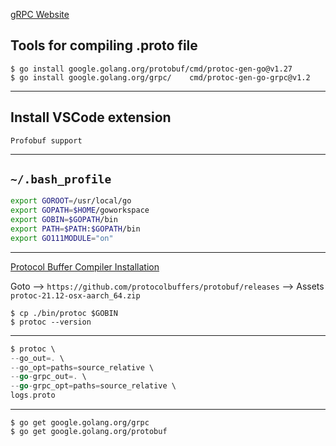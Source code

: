 
[gRPC Website](https://grpc.io/)

## Tools for compiling .proto file

```
$ go install google.golang.org/protobuf/cmd/protoc-gen-go@v1.27
$ go install google.golang.org/grpc/    cmd/protoc-gen-go-grpc@v1.2
```

***

## Install VSCode extension 

`Profobuf support`

***

## `~/.bash_profile`

```bash
export GOROOT=/usr/local/go
export GOPATH=$HOME/goworkspace
export GOBIN=$GOPATH/bin
export PATH=$PATH:$GOPATH/bin
export GO111MODULE="on"
```

***

[Protocol Buffer Compiler Installation](https://grpc.io/docs/protoc-installation/)

Goto --> `https://github.com/protocolbuffers/protobuf/releases` --> Assets `protoc-21.12-osx-aarch_64.zip`

```
$ cp ./bin/protoc $GOBIN
$ protoc --version
```

***

```go
$ protoc \ 
--go_out=. \ 
--go_opt=paths=source_relative \
--go-grpc_out=. \
--go-grpc_opt=paths=source_relative \ 
logs.proto
```

***

```
$ go get google.golang.org/grpc
$ go get google.golang.org/protobuf
```
